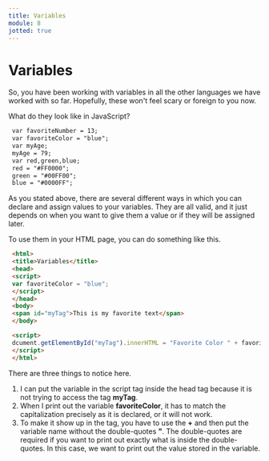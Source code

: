 ```yaml
---
title: Variables
module: 8
jotted: true
---
```


# Variables

So, you have been working with variables in all the other languages we have worked with so far. Hopefully, these won't feel scary or foreign to you now.

What do they look like in JavaScript?

```html
 var favoriteNumber = 13;
 var favoriteColor = "blue";
 var myAge;
 myAge = 79;
 var red,green,blue;
 red = "#FF0000";
 green = "#00FF00";
 blue = "#0000FF";
```

As you stated above, there are several different ways in which you can declare and assign values to your variables. They are all valid, and it just depends on when you want to give them a value or if they will be assigned later.

To use them in your HTML page, you can do something like this.

```html
 <html>
 <title>Variables</title>
 <head>
 <script>
 var favoriteColor = "blue";
 </script>
 </head>
 <body>
 <span id="myTag">This is my favorite text</span>
 </body>

 <script>
 dcument.getElementById("myTag").innerHTML = "Favorite Color " + favoriteColor;
 </script>
 </html>
```

There are three things to notice here.

1. I can put the variable in the script tag inside the head tag because it is not trying to access the tag **myTag**.
2. When I print out the variable **favoriteColor**, it has to match the capitalization precisely as it is declared, or it will not work.
3. To make it show up in the tag, you have to use the **+** and then put the variable name without the double-quotes **"**. The double-quotes are required if you want to print out exactly what is inside the double-quotes. In this case, we want to print out the value stored in the variable.

<!-- video -->
